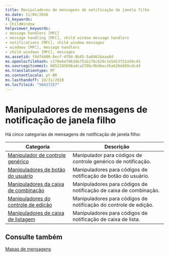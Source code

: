 ```yaml
---
title: Manipuladores de mensagens de notificação de janela filho
ms.date: 11/04/2016
f1_keywords:
- ChildWindow
helpviewer_keywords:
- message handlers [MFC]
- message handling [MFC], child window message handlers
- notifications [MFC], child window messages
- windows [MFC], message handlers
- child windows [MFC], messages
ms.assetid: fddfdd08-8ecf-4f84-8b45-5a84616aaa8d
ms.openlocfilehash: c270e6e7963de751b17bc629c1e5d13752a56c43
ms.sourcegitcommit: 6052185696adca270bc9bdbec45a626dd89cdcdd
ms.translationtype: MT
ms.contentlocale: pt-BR
ms.lasthandoff: 10/31/2018
ms.locfileid: "50437257"
---
```

# <a name="child-window-notification-message-handlers"></a>Manipuladores de mensagens de notificação de janela filho

Há cinco categorias de mensagens de notificação de janela filho:

|Categoria|Descrição|
|--------------|-----------------|
|[Manipulador de controle genérico](../../mfc/reference/generic-control-handler.md)|Manipulador para códigos de controle genérico de notificação.|
|[Manipuladores de botão do usuário](../../mfc/reference/user-button-handlers.md)|Manipuladores para códigos de notificação de botão do usuário.|
|[Manipuladores da caixa de combinação](../../mfc/reference/combo-box-handlers.md)|Manipuladores para códigos de notificação de caixa de combinação.|
|[Manipuladores do controle de edição](../../mfc/reference/edit-control-handlers.md)|Manipuladores para códigos de notificação do controle de edição.|
|[Manipuladores de caixa de listagem](../../mfc/reference/list-box-handlers.md)|Manipuladores para códigos de notificação de caixa de lista.|

## <a name="see-also"></a>Consulte também

[Mapas de mensagens](../../mfc/reference/message-maps-mfc.md)

